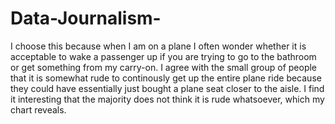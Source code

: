 # Data-Journalism-
I choose this because when I am on a plane I often wonder whether it is acceptable to  wake a passenger up if you are trying to go to the bathroom or get something from my carry-on. I agree with the small group of people that it is somewhat rude to continously get up the entire plane ride because they could have essentially just bought a plane seat closer to the aisle. I find it interesting that the majority does not think it is rude whatsoever, which my chart reveals.
